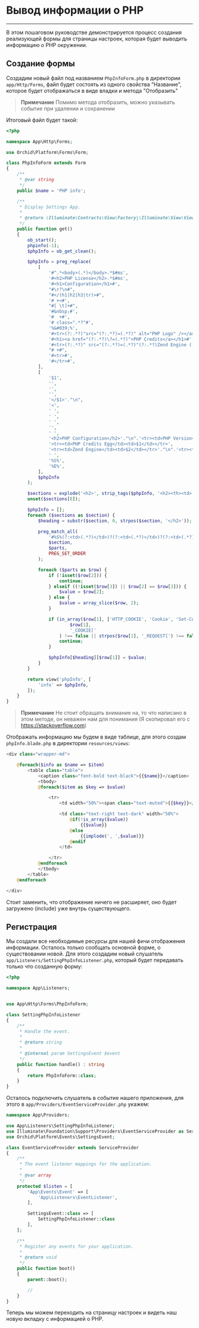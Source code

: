 # Вывод информации о PHP
----------

В этом пошаговом руководстве демонстрируется процесс создания реализующей формы для страницы настроек, которая 
будет выводить информацию о PHP окружении.


## Создание формы

Создадим новый файл под названием `PhpInfoForm.php` в директории `app/Http/Forms`, 
файл будет состоять из одного свойства "Название", которое будет отображаться в виде владки и
метода "Отобразить"

> **Примечание** Помимо метода отобразить, можно указывать событие при удалении и сохранении

Итоговый файл будет такой:

```php
<?php

namespace App\Http\Forms;

use Orchid\Platform\Forms\Form;

class PhpInfoForm extends Form
{
    /**
     * @var string
     */
    public $name = 'PHP info';

    /**
     * Display Settings App.
     *
     * @return \Illuminate\Contracts\View\Factory|\Illuminate\View\View
     */
    public function get()
    {
        ob_start();
        phpinfo(-1);
        $phpInfo = ob_get_clean();

        $phpInfo = preg_replace(
            [
                '#^.*<body>(.*)</body>.*$#ms',
                '#<h2>PHP License</h2>.*$#ms',
                '#<h1>Configuration</h1>#',
                "#\r?\n#",
                "#</(h1|h2|h3|tr)>#",
                '# +<#',
                "#[ \t]+#",
                '#&nbsp;#',
                '#  +#',
                '# class=".*?"#',
                '%&#039;%',
                '#<tr>(?:.*?)"src="(?:.*?)=(.*?)" alt="PHP Logo" /></a><h1>PHP Version (.*?)</h1>(?:\n+?)</td></tr>#',
                '#<h1><a href="(?:.*?)\?=(.*?)">PHP Credits</a></h1>#',
                '#<tr>(?:.*?)" src="(?:.*?)=(.*?)"(?:.*?)Zend Engine (.*?),(?:.*?)</tr>#',
                "# +#",
                '#<tr>#',
                '#</tr>#',
            ],
            [
                '$1',
                '',
                '',
                '',
                '</$1>'."\n",
                '<',
                ' ',
                ' ',
                ' ',
                '',
                ' ',
                '<h2>PHP Configuration</h2>'."\n".'<tr><td>PHP Version</td><td>$2</td></tr>'."\n".'<tr><td>PHP Egg</td><td>$1</td></tr>',
                '<tr><td>PHP Credits Egg</td><td>$1</td></tr>',
                '<tr><td>Zend Engine</td><td>$2</td></tr>'."\n".'<tr><td>Zend Egg</td><td>$1</td></tr>',
                ' ',
                '%S%',
                '%E%',
            ],
            $phpInfo
        );

        $sections = explode('<h2>', strip_tags($phpInfo, '<h2><th><td>'));
        unset($sections[0]);

        $phpInfo = [];
        foreach ($sections as $section) {
            $heading = substr($section, 0, strpos($section, '</h2>'));

            preg_match_all(
                '#%S%(?:<td>(.*?)</td>)?(?:<td>(.*?)</td>)?(?:<td>(.*?)</td>)?%E%#',
                $section,
                $parts,
                PREG_SET_ORDER
            );

            foreach ($parts as $row) {
                if (!isset($row[2])) {
                    continue;
                } elseif ((!isset($row[3]) || $row[2] == $row[3])) {
                    $value = $row[2];
                } else {
                    $value = array_slice($row, 2);
                }

                if (in_array($row[1], ['HTTP_COOKIE', 'Cookie', 'Set-Cookie', '_SERVER["HTTP_COOKIE"]']) || strpos(
                        $row[1],
                        '_COOKIE['
                    ) !== false || strpos($row[1], '_REQUEST[') !== false) {
                    continue;
                }

                $phpInfo[$heading][$row[1]] = $value;
            }
        }

        return view('phpInfo', [
            'info' => $phpInfo,
        ]);
    }
}

```

> **Примечание** Не стоит обращать внимание на, то что написано в этом методе, он неважен нам для понимания (Я скопировал его с https://stackoverflow.com)

Отображать информацию мы будем в виде таблице, для этого создам `phpInfo.blade.php` в директории `resources/views`:

```php
<div class="wrapper-md">

    @foreach($info as $name => $item)
        <table class="table">
            <caption class="font-bold text-black">{{$name}}</caption>
            <tbody>
            @foreach($item as $key => $value)

                <tr>
                    <td width="50%"><span class="text-muted">{{$key}}</span></td>

                    <td class="text-right text-dark" width="50%">
                        @if(!is_array($value))
                            {{$value}}
                        @else
                            {{implode(', ',$value)}}
                        @endif
                    </td>

                </tr>
            @endforeach
            </tbody>
        </table>
    @endforeach

</div>

```

Стоит заменить, что отображение ничего не расширяет, оно будет загружено (include) уже внутрь существующего.

## Регистрация

Мы создали все необходимые ресурсы для нашей фичи отображения информации. Осталось только сообщать основной форме,
о существовании новой. Для этого создадим новый слушатель `app/Listeners/SettingPhpInfoListener.php`, который будет передавать 
только что созданную форму:

```php
<?php

namespace App\Listeners;


use App\Http\Forms\PhpInfoForm;

class SettingPhpInfoListener
{
    /**
     * Handle the event.
     *
     * @return string
     *
     * @internal param SettingsEvent $event
     */
    public function handle() : string
    {
        return PhpInfoForm::class;
    }
}

```

Осталось подключить слушатель в событие нашего приложения, для этого в `app/Providers/EventServiceProvider.php` 
укажем:

```php
namespace App\Providers;

use App\Listeners\SettingPhpInfoListener;
use Illuminate\Foundation\Support\Providers\EventServiceProvider as ServiceProvider;
use Orchid\Platform\Events\SettingsEvent;

class EventServiceProvider extends ServiceProvider
{
    /**
     * The event listener mappings for the application.
     *
     * @var array
     */
    protected $listen = [
        'App\Events\Event' => [
            'App\Listeners\EventListener',
        ],

        SettingsEvent::class => [
            SettingPhpInfoListener::class
        ],
    ];

    /**
     * Register any events for your application.
     *
     * @return void
     */
    public function boot()
    {
        parent::boot();

        //
    }
}

``` 

Теперь мы можем переходить на страницу настроек и видеть наш новую вкладку с информацией о PHP.
 

